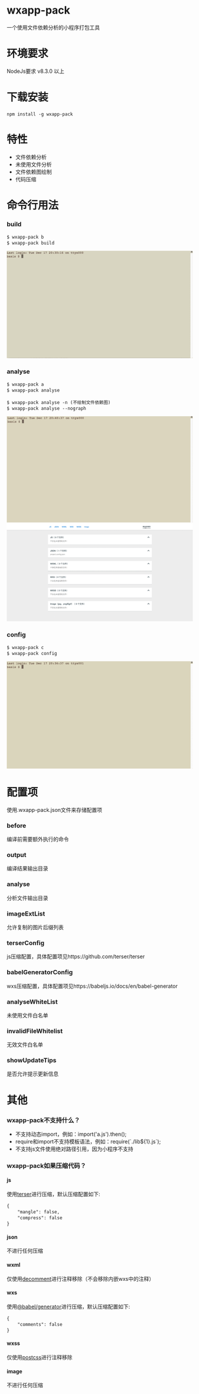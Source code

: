 # wxapp-pack
一个使用文件依赖分析的小程序打包工具
# 环境要求
NodeJs要求 v8.3.0 以上
# 下载安装
```
npm install -g wxapp-pack
```
# 特性
* 文件依赖分析
* 未使用文件分析
* 文件依赖图绘制
* 代码压缩
# 命令行用法
### build
```
$ wxapp-pack b
$ wxapp-pack build
```
![build](https://raw.githubusercontent.com/Ke1992/wxapp-pack/master/docs/assets/build.gif "build")
### analyse
```
$ wxapp-pack a
$ wxapp-pack analyse

$ wxapp-pack analyse -n (不绘制文件依赖图)
$ wxapp-pack analyse --nograph
```
![analyse](https://raw.githubusercontent.com/Ke1992/wxapp-pack/master/docs/assets/analyse.gif "analyse")
![browser](https://raw.githubusercontent.com/Ke1992/wxapp-pack/master/docs/assets/browser.gif "browser")
### config
```
$ wxapp-pack c
$ wxapp-pack config
```
![config](https://raw.githubusercontent.com/Ke1992/wxapp-pack/master/docs/assets/config.gif "config")
# 配置项
使用.wxapp-pack.json文件来存储配置项
### before
编译前需要额外执行的命令
### output
编译结果输出目录
### analyse
分析文件输出目录
### imageExtList
允许复制的图片后缀列表
### terserConfig
js压缩配置，具体配置项见https://github.com/terser/terser
### babelGeneratorConfig
wxs压缩配置，具体配置项见https://babeljs.io/docs/en/babel-generator
### analyseWhiteList
未使用文件白名单
### invalidFileWhitelist
无效文件白名单
### showUpdateTips
是否允许提示更新信息
# 其他
### wxapp-pack不支持什么？
* 不支持动态import，例如：import('a.js').then();
* require和import不支持模板语法，例如：require(\`./lib${1}.js\`);
* 不支持js文件使用绝对路径引用，因为小程序不支持
### wxapp-pack如果压缩代码？
#### js
使用[terser](https://github.com/terser/terser)进行压缩，默认压缩配置如下: 
```
{
    "mangle": false,
    "compress": false
}
```
#### json
不进行任何压缩
#### wxml
仅使用[decomment](https://github.com/vitaly-t/decomment)进行注释移除（不会移除内嵌wxs中的注释）
#### wxs
使用[@babel/generator](https://babeljs.io/docs/en/babel-generator)进行压缩，默认压缩配置如下:
```
{
    "comments": false
}
```
#### wxss
仅使用[postcss](https://postcss.org/)进行注释移除
#### image
不进行任何压缩
